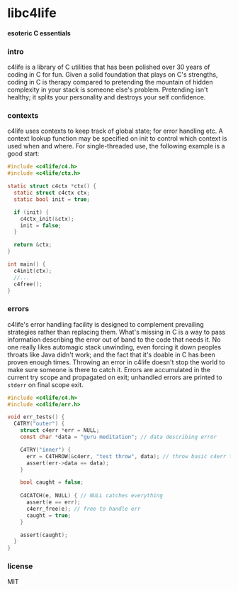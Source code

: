 # libc4life
#### esoteric C essentials

### intro
c4life is a library of C utilities that has been polished over 30 years of coding in C for fun. Given a solid foundation that plays on C's strengths, coding in C is therapy compared to pretending the mountain of hidden complexity in your stack is someone else's problem. Pretending isn't healthy; it splits your personality and destroys your self confidence.

### contexts
c4life uses contexts to keep track of global state; for error handling etc. A context lookup function may be specified on init to control which context is used when and where. For single-threaded use, the following example is a good start:

```C
#include <c4life/c4.h>
#include <c4life/ctx.h>

static struct c4ctx *ctx() {
  static struct c4ctx ctx;
  static bool init = true;

  if (init) {
    c4ctx_init(&ctx);
    init = false;
  }

  return &ctx;
}

int main() {
  c4init(ctx);
  //...
  c4free();
}
```

### errors
c4life's error handling facility is designed to complement prevailing strategies rather than replacing them. What's missing in C is a way to pass information describing the error out of band to the code that needs it. No one really likes automagic stack unwinding, even forcing it down peoples throats like Java didn't work; and the fact that it's doable in C has been proven enough times. Throwing an error in c4life doesn't stop the world to make sure someone is there to catch it. Errors are accumulated in the current try scope and propagated on exit; unhandled errors are printed to ```stderr``` on final scope exit.

```C
#include <c4life/c4.h>
#include <c4life/err.h>

void err_tests() {
  C4TRY("outer") {
    struct c4err *err = NULL;
    const char *data = "guru meditation"; // data describing error

    C4TRY("inner") {
      err = C4THROW(&c4err, "test throw", data); // throw basic c4err type
      assert(err->data == data);
    }

    bool caught = false;
    
    C4CATCH(e, NULL) { // NULL catches everything
      assert(e == err);
      c4err_free(e); // free to handle err
      caught = true;
    }

    assert(caught);
  }
}

```

### license
MIT